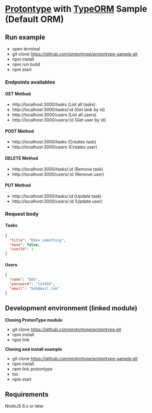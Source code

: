 # [Protontype](https://github.com/protontype/protontype) with [TypeORM](http://typeorm.io/#/) Sample (Default ORM)

## Run example
 - open terminal
 - git clone https://github.com/protontype/protontype-sample.git
 - npm install
 - npm run build
 - npm start

### Endpoints availables
#### GET Method
- http://localhost:3000/tasks  (List all tasks)
- http://localhost:3000/tasks/:id (Get task by id)
- http://localhost:3000/users (List all users)
- http://localhost:3000/users/:id (Get user by id)
 
#### POST Method
- http://localhost:3000/tasks (Creates task)
- http://localhost:3000/users (Creates user)

#### DELETE Method
- http://localhost:3000/tasks/:id (Remove task)
- http://localhost:3000/users/:id (Remove user)

#### PUT Method
- http://localhost:3000/tasks/:id (Update task)
- http://localhost:3000/users/:id (Update user)

### Request body
#### Tasks
```json
{
  "title": "Make something",
  "done": false,
  "userId": 1
}
```

#### Users
```json
{
  "name": "Bob",
  "password": "123456",
  "email": "bob@mail.com"
}
```

## Development environment (linked module)

**Cloning ProtonType module**

- git clone https://github.com/protontype/protontype.git
- npm install
- npm link

**Cloning and install example**

 - git clone https://github.com/protontype/protontype-sample.git
- npm install
- npm link protontype
- tsc
- npm start

## Requirements
NodeJS 6.x or later